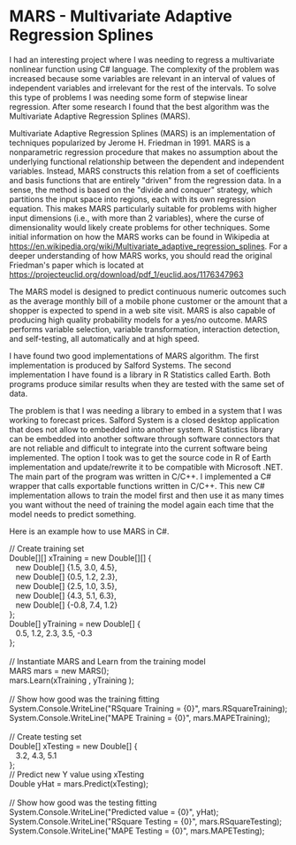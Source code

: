 # MARS - Multivariate Adaptive Regression Splines

I had an interesting project where I was needing to regress a multivariate nonlinear function using C# language. The complexity of the problem was increased because some variables are relevant in an interval of values of independent variables and irrelevant for the rest of the intervals. To solve this type of problems I was needing some form of stepwise linear regression. After some research I found that the best algorithm was the Multivariate Adaptive Regression Splines (MARS).

Multivariate Adaptive Regression Splines (MARS) is an implementation of techniques popularized by Jerome H. Friedman in 1991. MARS is a nonparametric regression procedure that makes no assumption about the underlying functional relationship between the dependent and independent variables. Instead, MARS constructs this relation from a set of coefficients and basis functions that are entirely "driven" from the regression data. In a sense, the method is based on the "divide and conquer" strategy, which partitions the input space into regions, each with its own regression equation. This makes MARS particularly suitable for problems with higher input dimensions (i.e., with more than 2 variables), where the curse of dimensionality would likely create problems for other techniques. Some initial information on how the MARS works can be found in Wikipedia at <u>https://en.wikipedia.org/wiki/Multivariate_adaptive_regression_splines</u>. For a deeper understanding of how MARS works, you should read the original Friedman's paper which is located at <u>https://projecteuclid.org/download/pdf_1/euclid.aos/1176347963</u>

The MARS model is designed to predict continuous numeric outcomes such as the average monthly bill of a mobile phone customer or the amount that a shopper is expected to spend in a web site visit. MARS is also capable of producing high quality probability models for a yes/no outcome. MARS performs variable selection, variable transformation, interaction detection, and self-testing, all automatically and at high speed.

I have found two good implementations of MARS algorithm. The first implementation is produced by Salford Systems. The second implementation I have found is a library in R Statistics called Earth. Both programs produce similar results when they are tested with the same set of data.

The problem is that I was needing a library to embed in a system that I was working to forecast prices. Salford System is a closed desktop application that does not allow to embedded into another system. R Statistics library can be embedded into another software through software connectors that are not reliable and difficult to integrate into the current software being implemented. The option I took was to get the source code in R of Earth implementation and update/rewrite it to be compatible with Microsoft .NET. The main part of the program was written in C/C++. I implemented a C# wrapper that calls exportable functions written in C/C++. This new C# implementation allows to train the model first and then use it as many times you want without the need of training the model again each time that the model needs to predict something.

Here is an example how to use MARS in C#.

// Create training set</br>
Double[][] xTraining = new Double[][] {</br>
&nbsp;&nbsp;&nbsp;new Double[] {1.5, 3.0, 4.5},</br>
&nbsp;&nbsp;&nbsp;new Double[] {0.5, 1.2, 2.3},</br>
&nbsp;&nbsp;&nbsp;new Double[] {2.5, 1.0, 3.5},</br>
&nbsp;&nbsp;&nbsp;new Double[] {4.3, 5.1, 6.3},</br>
&nbsp;&nbsp;&nbsp;new Double[] {-0.8, 7.4, 1.2}</br>
};</br>
Double[] yTraining = new Double[] {</br>
&nbsp;&nbsp;&nbsp;0.5, 1.2, 2.3, 3.5, -0.3</br>
};</br>
</br>
// Instantiate MARS and Learn from the training model</br>
MARS mars = new MARS();</br>
mars.Learn(xTraining , yTraining );</br>
</br>
// Show how good was the training fitting</br>
System.Console.WriteLine("RSquare Training = {0}", mars.RSquareTraining);</br>
System.Console.WriteLine("MAPE Training = {0}", mars.MAPETraining);</br>
</br>
// Create testing set</br>
Double[] xTesting = new Double[] {</br>
&nbsp;&nbsp;&nbsp;3.2, 4.3, 5.1</br>
};</br>
// Predict new Y value using xTesting </br>
Double yHat = mars.Predict(xTesting);</br>
</br>
// Show how good was the testing fitting</br>
System.Console.WriteLine("Predicted value = {0}", yHat);</br>
System.Console.WriteLine("RSquare Testing = {0}", mars.RSquareTesting);</br>
System.Console.WriteLine("MAPE Testing    = {0}", mars.MAPETesting);</br>
</br>


